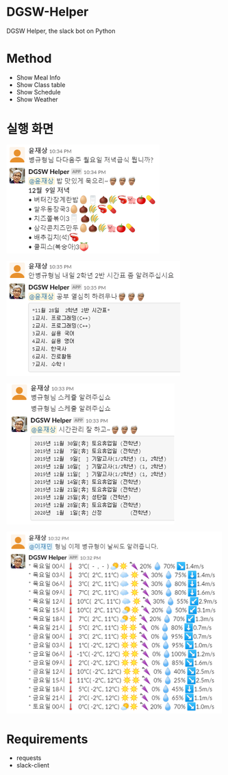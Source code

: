 # DGSW-Helper
DGSW Helper, the slack bot on Python

# Method
* Show Meal Info
* Show Class table
* Show Schedule
* Show Weather

# 실행 화면

![alt text](meal_info.png)

![alt text](class_info.png)

![alt text](schedule.png)

![alt text](weather.png)

# Requirements 
* requests
* slack-client
